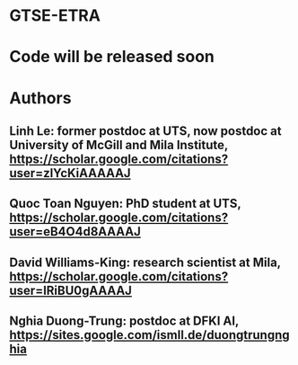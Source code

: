 # GTSE-ETRA
# Code will be released soon
# Authors
## Linh Le: former postdoc at UTS, now postdoc at University of McGill and Mila Institute, https://scholar.google.com/citations?user=zlYcKiAAAAAJ
## Quoc Toan Nguyen: PhD student at UTS, https://scholar.google.com/citations?user=eB4O4d8AAAAJ
## David Williams-King: research scientist at Mila, https://scholar.google.com/citations?user=IRiBU0gAAAAJ
## Nghia Duong-Trung: postdoc at DFKI AI, https://sites.google.com/ismll.de/duongtrungnghia
